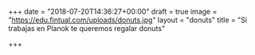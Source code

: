 +++
date = "2018-07-20T14:36:27+00:00"
draft = true
image = "https://edu.fintual.com/uploads/donuts.jpg"
layout = "donuts"
title = "Si trabajas en Planok te queremos regalar donuts"

+++
